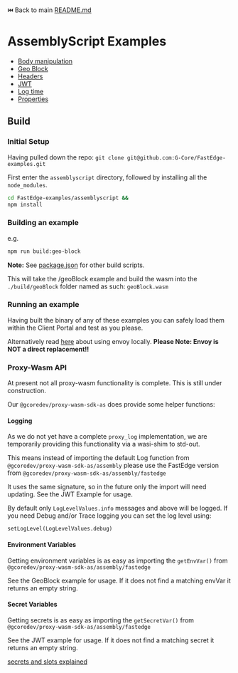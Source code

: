 ⏮️ Back to main [README.md](../README.md)

# AssemblyScript Examples

- [Body manipulation](./assembly/body/README.md)
- [Geo Block](./assembly/geoBlock/README.md)
- [Headers](./assembly/headers/README.md)
- [JWT](./assembly/jwt/README.md)
- [Log time](./assembly/logTime/README.md)
- [Properties](./assembly/properties/README.md)

## Build

### Initial Setup

Having pulled down the repo: `git clone git@github.com:G-Core/FastEdge-examples.git`

First enter the `assemblyscript` directory, followed by installing all the `node_modules`.

```sh
cd FastEdge-examples/assemblyscript &&
npm install
```

### Building an example

e.g.

```sh
npm run build:geo-block
```

**Note:**
See [package.json](./package.json) for other build scripts.

This will take the /geoBlock example and build the wasm into the `./build/geoBlock` folder named as such: `geoBlock.wasm`

### Running an example

Having built the binary of any of these examples you can safely load them within the Client Portal and test as you please.

Alternatively read [here](https://github.com/G-Core/proxy-wasm-sdk-as/blob/master/ENVOY.md) about using envoy locally. **Please Note: Envoy is NOT a direct replacement!!**

### Proxy-Wasm API

At present not all proxy-wasm functionality is complete. This is still under construction.

Our `@gcoredev/proxy-wasm-sdk-as` does provide some helper functions:

#### Logging

As we do not yet have a complete `proxy_log` implementation, we are temporarily providing this functionality via a wasi-shim to std-out.

This means instead of importing the default Log function from `@gcoredev/proxy-wasm-sdk-as/assembly` please use the FastEdge version from `@gcoredev/proxy-wasm-sdk-as/assembly/fastedge`

It uses the same signature, so in the future only the import will need updating. See the JWT Example for usage.

By default only `LogLevelValues.info` messages and above will be logged. If you need Debug and/or Trace logging you can set the log level using:

`setLogLevel(LogLevelValues.debug)`

#### Environment Variables

Getting environment variables is as easy as importing the `getEnvVar()` from `@gcoredev/proxy-wasm-sdk-as/assembly/fastedge`

See the GeoBlock example for usage. If it does not find a matching envVar it returns an empty string.

#### Secret Variables

Getting secrets is as easy as importing the `getSecretVar()` from `@gcoredev/proxy-wasm-sdk-as/assembly/fastedge`

See the JWT example for usage. If it does not find a matching secret it returns an empty string.

[secrets and slots explained](https://g-core.github.io/FastEdge-sdk-js/reference/fastedgesecret/getsecreteffectiveat/#slots-and-secret-rollover)
